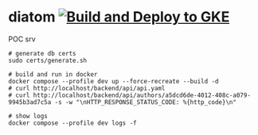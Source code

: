 # diatom [![Build and Deploy to GKE](https://github.com/flow-lab/diatom-pub/actions/workflows/google.yml/badge.svg)](https://github.com/flow-lab/diatom-pub/actions/workflows/google.yml)

POC srv

```shell
# generate db certs
sudo certs/generate.sh

# build and run in docker
docker compose --profile dev up --force-recreate --build -d
# curl http://localhost/backend/api/api.yaml
# curl http://localhost/backend/api/authors/a5dcd6de-4012-408c-a079-9945b3ad7c5a -s -w "\nHTTP_RESPONSE_STATUS_CODE: %{http_code}\n"

# show logs
docker compose --profile dev logs -f
``````